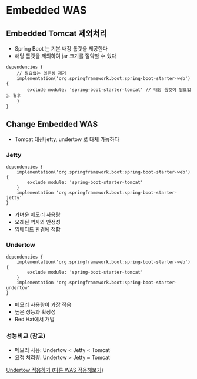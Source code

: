# Embedded WAS

## Embedded Tomcat 제외처리
- Spring Boot 는 기본 내장 톰캣을 제공한다
- 해당 톰캣을 제외하여 jar 크기를 절약할 수 있다
```Gradle
dependencies {
    // 필요없는 의존성 제거
    implementation('org.springframework.boot:spring-boot-starter-web') {
        exclude module: 'spring-boot-starter-tomcat' // 내장 톰캣이 필요없는 경우
    }
} 
```
## Change Embedded WAS 
- Tomcat 대신 jetty, undertow 로 대체 가능하다
### Jetty
```Gradle
dependencies {
    implementation('org.springframework.boot:spring-boot-starter-web') {
        exclude module: 'spring-boot-starter-tomcat'
    }
    implementation 'org.springframework.boot:spring-boot-starter-jetty'
}
```
- 가벼운 메모리 사용량
- 오래된 역사와 안정성
- 임베디드 환경에 적합


### Undertow
```Gradle
dependencies {
    implementation('org.springframework.boot:spring-boot-starter-web') {
        exclude module: 'spring-boot-starter-tomcat'
    }
    implementation 'org.springframework.boot:spring-boot-starter-undertow'
}
```
- 메모리 사용량이 가장 적음
- 높은 성능과 확장성
- Red Hat에서 개발

### 성능비교 (참고)

- 메모리 사용: Undertow < Jetty < Tomcat
- 요청 처리량: Undertow > Jetty ≈ Tomcat

<seealso>
    <category ref="official">
        <a href="https://hyojaedev.tistory.com/32">Undertow 적용하기 (다른 WAS 적용해보기)</a>
    </category>
</seealso>
